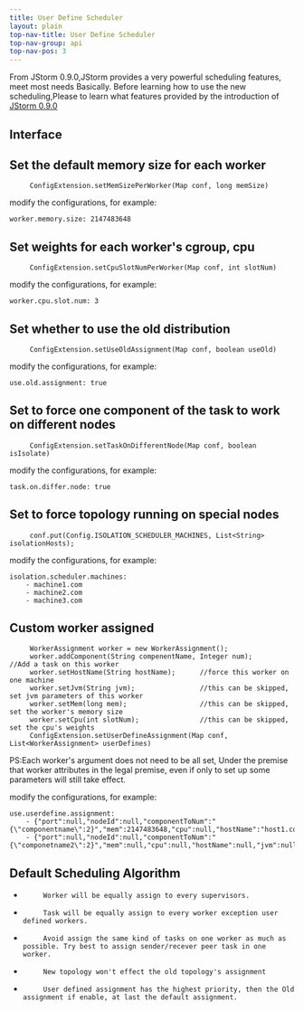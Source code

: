 ```yaml
---
title: User Define Scheduler
layout: plain
top-nav-title: User Define Scheduler
top-nav-group: api
top-nav-pos: 3
---
```

From JStorm 0.9.0,JStorm provides a very powerful scheduling features, meet most needs Basically.
Before learning how to use the new scheduling,Please to learn what features provided by the introduction of  [JStorm 0.9.0](http://wenku.baidu.com/view/59e81017dd36a32d7375818b.html)

## Interface
## Set the default memory size for each worker
         ConfigExtension.setMemSizePerWorker(Map conf, long memSize)
modify the configurations, for example:

```
worker.memory.size: 2147483648
```
## Set weights for each worker's cgroup, cpu 
         ConfigExtension.setCpuSlotNumPerWorker(Map conf, int slotNum)
modify the configurations, for example:

```
worker.cpu.slot.num: 3
```
## Set whether to use the old distribution 
         ConfigExtension.setUseOldAssignment(Map conf, boolean useOld)
modify the configurations, for example:

```
use.old.assignment: true
```
## Set to force one component of the task to work on different nodes
         ConfigExtension.setTaskOnDifferentNode(Map conf, boolean isIsolate)
modify the configurations, for example:

```
task.on.differ.node: true
```
## Set to force topology running on special nodes
         conf.put(Config.ISOLATION_SCHEDULER_MACHINES, List<String> isolationHosts);
modify the configurations, for example:

```
isolation.scheduler.machines: 
    - machine1.com
    - machine2.com
    - machine3.com
```
## Custom worker assigned
   
   
         WorkerAssignment worker = new WorkerAssignment();
         worker.addComponent(String compenentName, Integer num);      //Add a task on this worker
         worker.setHostName(String hostName);      //force this worker on one machine 
         worker.setJvm(String jvm);                //this can be skipped, set jvm parameters of this worker 
         worker.setMem(long mem);                  //this can be skipped, set the worker's memory size
         worker.setCpu(int slotNum);               //this can be skipped, set the cpu's weights
         ConfigExtension.setUserDefineAssignment(Map conf, List<WorkerAssignment> userDefines)
PS:Each worker's argument does not need to be all set, Under the premise that worker attributes in the legal premise, even if only to set up some parameters will still take effect.

modify the configurations, for example:

```
use.userdefine.assignment: 
    - {"port":null,"nodeId":null,"componentToNum":"{\"componentname\":2}","mem":2147483648,"cpu":null,"hostName":"host1.com","jvm":null}
    - {"port":null,"nodeId":null,"componentToNum":"{\"componetname2\":2}","mem":null,"cpu":null,"hostName":null,"jvm":null}
```
## Default Scheduling Algorithm
*          Worker will be equally assign to every supervisors.
*          Task will be equally assign to every worker exception user defined workers.
*          Avoid assign the same kind of tasks on one worker as much as possible. Try best to assign sender/recever peer task in one worker.
*          New topology won't effect the old topology's assignment
*          User defined assignment has the highest priority, then the Old assignment if enable, at last the default assignment.  


